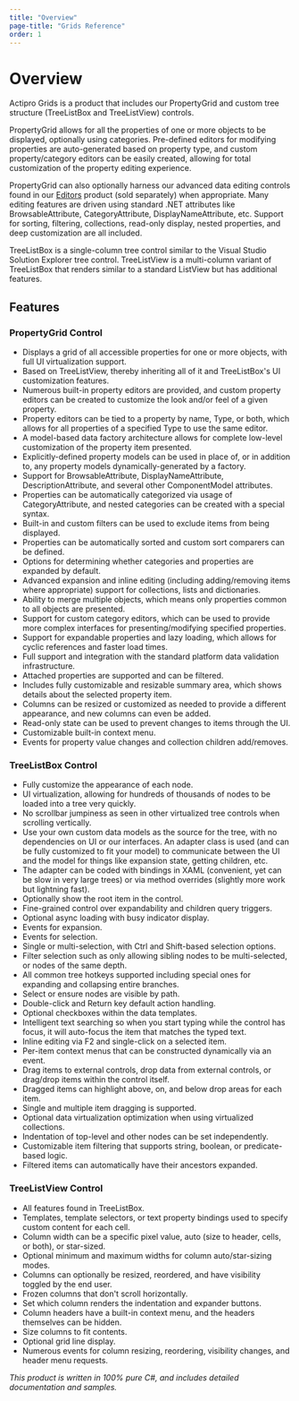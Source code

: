 ```yaml
---
title: "Overview"
page-title: "Grids Reference"
order: 1
---
```

# Overview

Actipro Grids is a product that includes our PropertyGrid and custom tree structure (TreeListBox and TreeListView) controls.

PropertyGrid allows for all the properties of one or more objects to be displayed, optionally using categories.  Pre-defined editors for modifying properties are auto-generated based on property type, and custom property/category editors can be easily created, allowing for total customization of the property editing experience.

PropertyGrid can also optionally harness our advanced data editing controls found in our [Editors](../editors/index.md) product (sold separately) when appropriate.  Many editing features are driven using standard .NET attributes like BrowsableAttribute, CategoryAttribute, DisplayNameAttribute, etc.  Support for sorting, filtering, collections, read-only display, nested properties, and deep customization are all included.

TreeListBox is a single-column tree control similar to the Visual Studio Solution Explorer tree control.  TreeListView is a multi-column variant of TreeListBox that renders similar to a standard ListView but has additional features.

## Features

### PropertyGrid Control

- Displays a grid of all accessible properties for one or more objects, with full UI virtualization support.
- Based on TreeListView, thereby inheriting all of it and TreeListBox's UI customization features.
- Numerous built-in property editors are provided, and custom property editors can be created to customize the look and/or feel of a given property.
- Property editors can be tied to a property by name, Type, or both, which allows for all properties of a specified Type to use the same editor.
- A model-based data factory architecture allows for complete low-level customization of the property item presented.
- Explicitly-defined property models can be used in place of, or in addition to, any property models dynamically-generated by a factory.
- Support for BrowsableAttribute, DisplayNameAttribute, DescriptionAttribute, and several other ComponentModel attributes.
- Properties can be automatically categorized via usage of CategoryAttribute, and nested categories can be created with a special syntax.
- Built-in and custom filters can be used to exclude items from being displayed.
- Properties can be automatically sorted and custom sort comparers can be defined.
- Options for determining whether categories and properties are expanded by default.
- Advanced expansion and inline editing (including adding/removing items where appropriate) support for collections, lists and dictionaries.
- Ability to merge multiple objects, which means only properties common to all objects are presented.
- Support for custom category editors, which can be used to provide more complex interfaces for presenting/modifying specified properties.
- Support for expandable properties and lazy loading, which allows for cyclic references and faster load times.
- Full support and integration with the standard platform data validation infrastructure.
- Attached properties are supported and can be filtered.
- Includes fully customizable and resizable summary area, which shows details about the selected property item.
- Columns can be resized or customized as needed to provide a different appearance, and new columns can even be added.
- Read-only state can be used to prevent changes to items through the UI.
- Customizable built-in context menu.
- Events for property value changes and collection children add/removes.

### TreeListBox Control

- Fully customize the appearance of each node.
- UI virtualization, allowing for hundreds of thousands of nodes to be loaded into a tree very quickly.
- No scrollbar jumpiness as seen in other virtualized tree controls when scrolling vertically.
- Use your own custom data models as the source for the tree, with no dependencies on UI or our interfaces.  An adapter class is used (and can be fully customized to fit your model) to communicate between the UI and the model for things like expansion state, getting children, etc.
- The adapter can be coded with bindings in XAML (convenient, yet can be slow in very large trees) or via method overrides (slightly more work but lightning fast).
- Optionally show the root item in the control.
- Fine-grained control over expandability and children query triggers.
- Optional async loading with busy indicator display.
- Events for expansion.
- Events for selection.
- Single or multi-selection, with Ctrl and Shift-based selection options.
- Filter selection such as only allowing sibling nodes to be multi-selected, or nodes of the same depth.
- All common tree hotkeys supported including special ones for expanding and collapsing entire branches.
- Select or ensure nodes are visible by path.
- Double-click and Return key default action handling.
- Optional checkboxes within the data templates.
- Intelligent text searching so when you start typing while the control has focus, it will auto-focus the item that matches the typed text.
- Inline editing via F2 and single-click on a selected item.
- Per-item context menus that can be constructed dynamically via an event.
- Drag items to external controls, drop data from external controls, or drag/drop items within the control itself.
- Dragged items can highlight above, on, and below drop areas for each item.
- Single and multiple item dragging is supported.
- Optional data virtualization optimization when using virtualized collections.
- Indentation of top-level and other nodes can be set independently.
- Customizable item filtering that supports string, boolean, or predicate-based logic.
- Filtered items can automatically have their ancestors expanded.

### TreeListView Control

- All features found in TreeListBox.
- Templates, template selectors, or text property bindings used to specify custom content for each cell.
- Column width can be a specific pixel value, auto (size to header, cells, or both), or star-sized.
- Optional minimum and maximum widths for column auto/star-sizing modes.
- Columns can optionally be resized, reordered, and have visibility toggled by the end user.
- Frozen columns that don't scroll horizontally.
- Set which column renders the indentation and expander buttons.
- Column headers have a built-in context menu, and the headers themselves can be hidden.
- Size columns to fit contents.
- Optional grid line display.
- Numerous events for column resizing, reordering, visibility changes, and header menu requests.

*This product is written in 100% pure C#, and includes detailed documentation and samples.*
